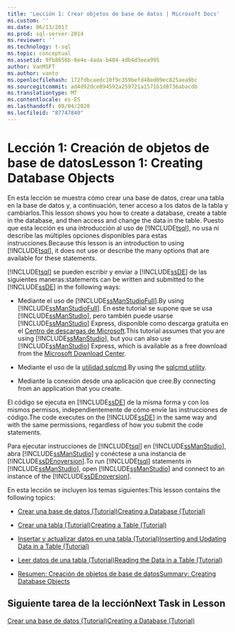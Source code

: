 ```yaml
---
title: 'Lección 1: Crear objetos de base de datos | Microsoft Docs'
ms.custom: ''
ms.date: 06/13/2017
ms.prod: sql-server-2014
ms.reviewer: ''
ms.technology: t-sql
ms.topic: conceptual
ms.assetid: 9fb8656b-0e4e-4ada-b404-4db4d3eea995
author: VanMSFT
ms.author: vanto
ms.openlocfilehash: 172fdbcaedc10f9c359befd48ed09ec825aea9bc
ms.sourcegitcommit: ad4d92dce894592a259721a1571b1d8736abacdb
ms.translationtype: MT
ms.contentlocale: es-ES
ms.lasthandoff: 08/04/2020
ms.locfileid: "87747840"
---
```

# <a name="lesson-1-creating-database-objects"></a><span data-ttu-id="a9b29-102">Lección 1: Creación de objetos de base de datos</span><span class="sxs-lookup"><span data-stu-id="a9b29-102">Lesson 1: Creating Database Objects</span></span>
  <span data-ttu-id="a9b29-103">En esta lección se muestra cómo crear una base de datos, crear una tabla en la base de datos y, a continuación, tener acceso a los datos de la tabla y cambiarlos.</span><span class="sxs-lookup"><span data-stu-id="a9b29-103">This lesson shows you how to create a database, create a table in the database, and then access and change the data in the table.</span></span> <span data-ttu-id="a9b29-104">Puesto que esta lección es una introducción al uso de [!INCLUDE[tsql](../includes/tsql-md.md)], no usa ni describe las múltiples opciones disponibles para estas instrucciones.</span><span class="sxs-lookup"><span data-stu-id="a9b29-104">Because this lesson is an introduction to using [!INCLUDE[tsql](../includes/tsql-md.md)], it does not use or describe the many options that are available for these statements.</span></span>  
  
 [!INCLUDE[tsql](../includes/tsql-md.md)] <span data-ttu-id="a9b29-105">se pueden escribir y enviar a [!INCLUDE[ssDE](../includes/ssde-md.md)] de las siguientes maneras:</span><span class="sxs-lookup"><span data-stu-id="a9b29-105">statements can be written and submitted to the [!INCLUDE[ssDE](../includes/ssde-md.md)] in the following ways:</span></span>  
  
-   <span data-ttu-id="a9b29-106">Mediante el uso de [!INCLUDE[ssManStudioFull](../includes/ssmanstudiofull-md.md)].</span><span class="sxs-lookup"><span data-stu-id="a9b29-106">By using [!INCLUDE[ssManStudioFull](../includes/ssmanstudiofull-md.md)].</span></span> <span data-ttu-id="a9b29-107">En este tutorial se supone que se usa [!INCLUDE[ssManStudio](../includes/ssmanstudio-md.md)], pero también puede usarse [!INCLUDE[ssManStudio](../includes/ssmanstudio-md.md)] Express, disponible como descarga gratuita en el [Centro de descargas de Microsoft](https://www.microsoft.com/download/details.aspx?id=14630).</span><span class="sxs-lookup"><span data-stu-id="a9b29-107">This tutorial assumes that you are using [!INCLUDE[ssManStudio](../includes/ssmanstudio-md.md)], but you can also use [!INCLUDE[ssManStudio](../includes/ssmanstudio-md.md)] Express, which is available as a free download from the [Microsoft Download Center](https://www.microsoft.com/download/details.aspx?id=14630).</span></span>  
  
-   <span data-ttu-id="a9b29-108">Mediante el uso de la [utilidad sqlcmd](../tools/sqlcmd-utility.md).</span><span class="sxs-lookup"><span data-stu-id="a9b29-108">By using the [sqlcmd utility](../tools/sqlcmd-utility.md).</span></span>  
  
-   <span data-ttu-id="a9b29-109">Mediante la conexión desde una aplicación que cree.</span><span class="sxs-lookup"><span data-stu-id="a9b29-109">By connecting from an application that you create.</span></span>  
  
 <span data-ttu-id="a9b29-110">El código se ejecuta en [!INCLUDE[ssDE](../includes/ssde-md.md)] de la misma forma y con los mismos permisos, independientemente de cómo envíe las instrucciones de código.</span><span class="sxs-lookup"><span data-stu-id="a9b29-110">The code executes on the [!INCLUDE[ssDE](../includes/ssde-md.md)] in the same way and with the same permissions, regardless of how you submit the code statements.</span></span>  
  
 <span data-ttu-id="a9b29-111">Para ejecutar instrucciones de [!INCLUDE[tsql](../includes/tsql-md.md)] en [!INCLUDE[ssManStudio](../includes/ssmanstudio-md.md)], abra [!INCLUDE[ssManStudio](../includes/ssmanstudio-md.md)] y conéctese a una instancia de [!INCLUDE[ssDEnoversion](../includes/ssdenoversion-md.md)].</span><span class="sxs-lookup"><span data-stu-id="a9b29-111">To run [!INCLUDE[tsql](../includes/tsql-md.md)] statements in [!INCLUDE[ssManStudio](../includes/ssmanstudio-md.md)], open [!INCLUDE[ssManStudio](../includes/ssmanstudio-md.md)] and connect to an instance of the [!INCLUDE[ssDEnoversion](../includes/ssdenoversion-md.md)].</span></span>  
  
 <span data-ttu-id="a9b29-112">En esta lección se incluyen los temas siguientes:</span><span class="sxs-lookup"><span data-stu-id="a9b29-112">This lesson contains the following topics:</span></span>  
  
-   [<span data-ttu-id="a9b29-113">Crear una base de datos &#40;Tutorial&#41;</span><span class="sxs-lookup"><span data-stu-id="a9b29-113">Creating a Database &#40;Tutorial&#41;</span></span>](lesson-1-1-creating-a-database.md)  
  
-   [<span data-ttu-id="a9b29-114">Crear una tabla &#40;Tutorial&#41;</span><span class="sxs-lookup"><span data-stu-id="a9b29-114">Creating a Table &#40;Tutorial&#41;</span></span>](lesson-1-2-creating-a-table.md)  
  
-   [<span data-ttu-id="a9b29-115">Insertar y actualizar datos en una tabla &#40;Tutorial&#41;</span><span class="sxs-lookup"><span data-stu-id="a9b29-115">Inserting and Updating Data in a Table &#40;Tutorial&#41;</span></span>](lesson-1-3-inserting-and-updating-data-in-a-table.md)  
  
-   [<span data-ttu-id="a9b29-116">Leer datos de una tabla &#40;Tutorial&#41;</span><span class="sxs-lookup"><span data-stu-id="a9b29-116">Reading the Data in a Table &#40;Tutorial&#41;</span></span>](lesson-1-4-reading-the-data-in-a-table.md)  
  
-   [<span data-ttu-id="a9b29-117">Resumen: Creación de objetos de base de datos</span><span class="sxs-lookup"><span data-stu-id="a9b29-117">Summary: Creating Database Objects</span></span>](lesson-1-5-summary-creating-database-objects.md)  
  
## <a name="next-task-in-lesson"></a><span data-ttu-id="a9b29-118">Siguiente tarea de la lección</span><span class="sxs-lookup"><span data-stu-id="a9b29-118">Next Task in Lesson</span></span>  
 [<span data-ttu-id="a9b29-119">Crear una base de datos &#40;Tutorial&#41;</span><span class="sxs-lookup"><span data-stu-id="a9b29-119">Creating a Database &#40;Tutorial&#41;</span></span>](lesson-1-1-creating-a-database.md)  
  
  

